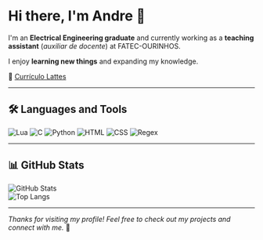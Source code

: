 # Hi there, I'm Andre 👋

I'm an **Electrical Engineering graduate** and currently working as a **teaching assistant** (_auxiliar de docente_) at FATEC-OURINHOS.  

I enjoy **learning new things** and expanding my knowledge.

📄 [Currículo Lattes](http://lattes.cnpq.br/7780103076826692)

---

## 🛠️ Languages and Tools

![Lua](https://img.shields.io/badge/Lua-2C2D72?style=flat-square&logo=lua&logoColor=white)
![C](https://img.shields.io/badge/C-00599C?style=flat&logo=c&logoColor=white)
![Python](https://img.shields.io/badge/Python-3776AB?style=flat&logo=python&logoColor=white)
![HTML](https://img.shields.io/badge/HTML5-E34F26?style=flat&logo=html5&logoColor=white)
![CSS](https://img.shields.io/badge/CSS3-1572B6?style=flat&logo=css3&logoColor=white)
![Regex](https://img.shields.io/badge/Regex-323330?style=flat-square&logo=regex&logoColor=white)

---

## 📊 GitHub Stats

![GitHub Stats](https://github-readme-stats.vercel.app/api?username=AndreOliveiraMendes&show_icons=true&theme=default)  
![Top Langs](https://github-readme-stats.vercel.app/api/top-langs/?username=AndreOliveiraMendes&layout=compact)

---

_Thanks for visiting my profile! Feel free to check out my projects and connect with me._ 🚀
